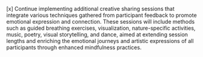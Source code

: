 [x] Continue implementing additional creative sharing sessions that integrate various techniques gathered from participant feedback to promote emotional expression and connection. These sessions will include methods such as guided breathing exercises, visualization, nature-specific activities, music, poetry, visual storytelling, and dance, aimed at extending session lengths and enriching the emotional journeys and artistic expressions of all participants through enhanced mindfulness practices.
